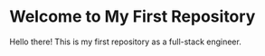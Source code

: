# Welcome to My First Repository

Hello there! This is my first repository as a full-stack engineer.
